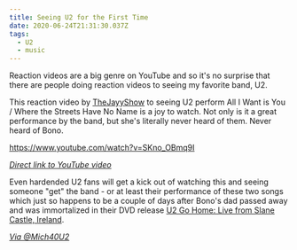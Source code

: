 ```yaml
---
title: Seeing U2 for the First Time
date: 2020-06-24T21:31:30.037Z
tags:
  - U2
  - music
---
```

Reaction videos are a big genre on YouTube and so it's no surprise that there are people doing reaction videos to seeing my favorite band, U2.

This reaction video by [TheJayyShow](https://www.youtube.com/channel/UChvrXWHYgybT-2sYL-TEUig) to seeing U2 perform All I Want is You / Where the Streets Have No Name is a joy to watch. Not only is it a great performance by the band, but she's literally never heard of them. Never heard of Bono.

https://www.youtube.com/watch?v=SKno_OBmq9I

*[Direct link to YouTube video](https://www.youtube.com/watch?v=SKno_OBmq9I)*

Even hardended U2 fans will get a kick out of watching this and seeing someone "get" the band - or at least their performance of these two songs which just so happens to be a couple of days after Bono's dad passed away and was immortalized in their DVD release [U2 Go Home: Live from Slane Castle, Ireland](https://amzn.to/2Vj4LIC).

*[Via @Mich40U2](https://twitter.com/mich40u2/status/1275779027291328513)*